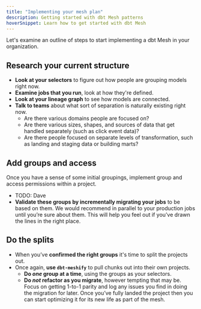 ```yaml
---
title: "Implementing your mesh plan"
description: Getting started with dbt Mesh patterns
hoverSnippet: Learn how to get started with dbt Mesh
---
```


Let's examine an outline of steps to start implementing a dbt Mesh in your organization.

## Research your current structure

- **Look at your selectors** to figure out how people are grouping models right now.
- **Examine jobs that you run**, look at how they're defined.
- **Look at your lineage graph** to see how models are connected.
- **Talk to teams** about what sort of separation is naturally existing right now.
  - Are there various domains people are focused on?
  - Are there various sizes, shapes, and sources of data that get handled separately (such as click event data)?
  - Are there people focused on separate levels of transformation, such as landing and staging data or building marts?

## Add groups and access

Once you have a sense of some initial groupings, implement group and access permissions within a project.

- TODO: Dave
- **Validate these groups by incrementally migrating your jobs** to be based on them. We would recommend in parallel to your production jobs until you’re sure about them. This will help you feel out if you’ve drawn the lines in the right place.

## Do the splits

- When you’ve **confirmed the right groups** it's time to split the projects out.
- Once again, **use `dbt-meshify`** to pull chunks out into their own projects.
  - **Do _one_ group at a time**, using the groups as your selectors.
  - **Do _not_ refactor as you migrate**, however tempting that may be. Focus on getting 1-to-1 parity and log any issues you find in doing the migration for later. Once you’ve fully landed the project then you can start optimizing it for its new life as part of the mesh.
